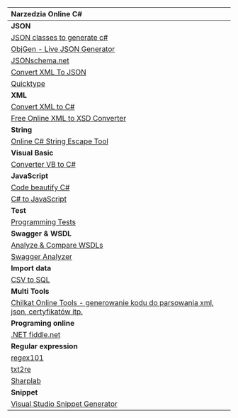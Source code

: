 | **Narzedzia Online C\#** |
| :--- |
| **JSON** |
| [JSON classes to generate c\#](https://github.com/bladefist/JsonUtils) |
| [ObjGen - Live JSON Generator](http://www.objgen.com/json) |
| [JSONschema.net](https://jsonschema.net/) |
| [Convert XML To JSON](https://www.convertjson.com/xml-to-json.htm) |
| [Quicktype](https://app.quicktype.io/) |
| **XML** |
| [Convert XML to C\#](https://xmltocsharp.azurewebsites.net/) |
| [Free Online XML to XSD Converter](https://www.liquid-technologies.com/online-xml-to-xsd-converter) |
| **String** |
| [Online C\# String Escape Tool](http://easyonlineconverter.com/converters/dot-net-string-escape.html) |
| **Visual Basic** |
| [Converter VB to C\#](http://converter.telerik.com/) |
| **JavaScript** |
| [Code beautify C\#](https://codebeautify.org/csharpviewer#) |
| [C\# to JavaScript](https://deck.net/) |
| **Test** |
| [Programming Tests](https://www.testdome.com/tests) |
| **Swagger & WSDL** |
| [Analyze & Compare WSDLs](https://www.wsdl-analyzer.com/) |
| [Swagger Analyzer](https://www.swagger-analyzer.com/ui/) |
| **Import data** |
| [CSV to SQL](http://convertcsv.com/csv-to-sql.htm) |
| **Multi Tools** |
| [Chilkat Online Tools - generowanie kodu do parsowania xml, json, certyfikatów itp.](https://tools.chilkat.io/) |
| **Programing online** |
| [.NET fiddle.net](https://dotnetfiddle.net/) |
| **Regular expression** |
| [regex101](https://regex101.com/) |
| [txt2re](http://txt2re.com/) |
| [Sharplab](https://sharplab.io/) |
| **Snippet** |
| [Visual Studio Snippet Generator](http://tools.unitycoder.com/VisualStudioSnippetsGenerator/) |



